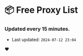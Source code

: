 # :package: Free Proxy List
### Updated every 15 minutes.

- Last updated: `2024-07-12 23:04`

:heart:
